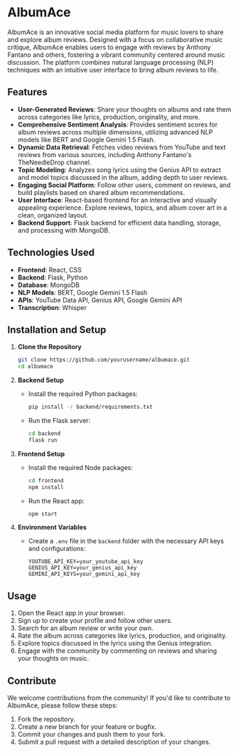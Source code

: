 # AlbumAce

AlbumAce is an innovative social media platform for music lovers to share and explore album reviews. Designed with a focus on collaborative music critique, AlbumAce enables users to engage with reviews by Anthony Fantano and others, fostering a vibrant community centered around music discussion. The platform combines natural language processing (NLP) techniques with an intuitive user interface to bring album reviews to life.

## Features

- **User-Generated Reviews**: Share your thoughts on albums and rate them across categories like lyrics, production, originality, and more.
- **Comprehensive Sentiment Analysis**: Provides sentiment scores for album reviews across multiple dimensions, utilizing advanced NLP models like BERT and Google Gemini 1.5 Flash.
- **Dynamic Data Retrieval**: Fetches video reviews from YouTube and text reviews from various sources, including Anthony Fantano's TheNeedleDrop channel.
- **Topic Modeling**: Analyzes song lyrics using the Genius API to extract and model topics discussed in the album, adding depth to user reviews.
- **Engaging Social Platform**: Follow other users, comment on reviews, and build playlists based on shared album recommendations.
- **User Interface**: React-based frontend for an interactive and visually appealing experience. Explore reviews, topics, and album cover art in a clean, organized layout.
- **Backend Support**: Flask backend for efficient data handling, storage, and processing with MongoDB.

## Technologies Used

- **Frontend**: React, CSS
- **Backend**: Flask, Python
- **Database**: MongoDB
- **NLP Models**: BERT, Google Gemini 1.5 Flash
- **APIs**: YouTube Data API, Genius API, Google Gemini API
- **Transcription**: Whisper

## Installation and Setup

1. **Clone the Repository**
    ```bash
    git clone https://github.com/yourusername/albumace.git
    cd albumace
    ```

2. **Backend Setup**
    - Install the required Python packages:
      ```bash
      pip install -r backend/requirements.txt
      ```
    - Run the Flask server:
      ```bash
      cd backend
      flask run
      ```

3. **Frontend Setup**
    - Install the required Node packages:
      ```bash
      cd frontend
      npm install
      ```
    - Run the React app:
      ```bash
      npm start
      ```

4. **Environment Variables**
    - Create a `.env` file in the `backend` folder with the necessary API keys and configurations:
      ```env
      YOUTUBE_API_KEY=your_youtube_api_key
      GENIUS_API_KEY=your_genius_api_key
      GEMINI_API_KEYS=your_gemini_api_key
      ```

## Usage

1. Open the React app in your browser.
2. Sign up to create your profile and follow other users.
3. Search for an album review or write your own.
4. Rate the album across categories like lyrics, production, and originality.
5. Explore topics discussed in the lyrics using the Genius integration.
6. Engage with the community by commenting on reviews and sharing your thoughts on music.

## Contribute

We welcome contributions from the community! If you'd like to contribute to AlbumAce, please follow these steps:

1. Fork the repository.
2. Create a new branch for your feature or bugfix.
3. Commit your changes and push them to your fork.
4. Submit a pull request with a detailed description of your changes.
